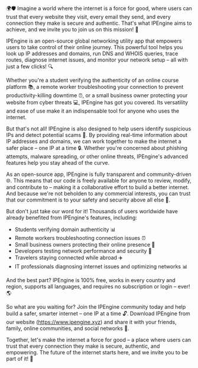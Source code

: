 🌍🛡️ Imagine a world where the internet is a force for good, where users can trust that every website they visit, every email they send, and every connection they make is secure and authentic. That's what IPEngine aims to achieve, and we invite you to join us on this mission! 🚀

IPEngine is an open-source global networking utility app that empowers users to take control of their online journey. This powerful tool helps you look up IP addresses and domains, run DNS and WHOIS queries, trace routes, diagnose internet issues, and monitor your network setup – all with just a few clicks! 🔍

Whether you're a student verifying the authenticity of an online course platform 📚, a remote worker troubleshooting your connection to prevent productivity-killing downtime ⏰, or a small business owner protecting your website from cyber threats 💻, IPEngine has got you covered. Its versatility and ease of use make it an indispensable tool for anyone who uses the internet.

But that's not all! IPEngine is also designed to help users identify suspicious IPs and detect potential scams 🚨. By providing real-time information about IP addresses and domains, we can work together to make the internet a safer place – one IP at a time 🔒. Whether you're concerned about phishing attempts, malware spreading, or other online threats, IPEngine's advanced features help you stay ahead of the curve.

As an open-source app, IPEngine is fully transparent and community-driven 🌐. This means that our code is freely available for anyone to review, modify, and contribute to – making it a collaborative effort to build a better internet. And because we're not beholden to any commercial interests, you can trust that our commitment is to your safety and security above all else 💯.

But don't just take our word for it! Thousands of users worldwide have already benefited from IPEngine's features, including:

* Students verifying domain authenticity 📊
* Remote workers troubleshooting connection issues ⏰
* Small business owners protecting their online presence 💼
* Developers testing network performance and security 🔩
* Travelers staying connected while abroad ✈️
* IT professionals diagnosing internet issues and optimizing networks 📊

And the best part? IPEngine is 100% free, works in every country and region, supports all languages, and requires no subscription or login – ever! 🌎

So what are you waiting for? Join the IPEngine community today and help build a safer, smarter internet – one IP at a time 🔓. Download IPEngine from our website (https://www.ipengine.xyz) and share it with your friends, family, online communities, and social networks 🤩.

Together, let's make the internet a force for good – a place where users can trust that every connection they make is secure, authentic, and empowering. The future of the internet starts here, and we invite you to be part of it! 💪